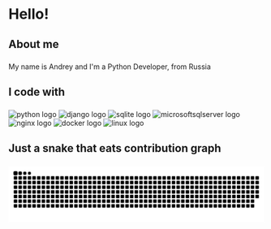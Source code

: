 <h1 align="left">Hello!</h1>

###

<h2 align="left">About me</h2>

###

<p align="left">My name is Andrey and I'm a Python Developer, from Russia</p>

###

<h2 align="left">I code with</h2>

###

<div align="left">
  <img src="https://img.shields.io/badge/Python-3776AB?logo=python&logoColor=white&style=for-the-badge" alt="python logo"  />
  <img src="https://img.shields.io/badge/Django-092E20?logo=django&logoColor=white&style=for-the-badge" alt="django logo"  />
  <img src="https://img.shields.io/badge/SQLite-003B57?logo=sqlite&logoColor=white&style=for-the-badge" alt="sqlite logo"  />
  <img src="https://img.shields.io/badge/Microsoft SQL Server-CC2927?logo=microsoftsqlserver&logoColor=white&style=for-the-badge" alt="microsoftsqlserver logo"  />
  <img src="https://img.shields.io/badge/NGINX-009639?logo=nginx&logoColor=white&style=for-the-badge" alt="nginx logo"  />
  <img src="https://img.shields.io/badge/Docker-2496ED?logo=docker&logoColor=white&style=for-the-badge" alt="docker logo"  />
  <img src="https://img.shields.io/badge/Linux-FCC624?logo=linux&logoColor=black&style=for-the-badge" alt="linux logo"  />
</div>

###

<h2 align="left">Just a snake that eats contribution graph</h2>

###

<picture>
  <source media="(prefers-color-scheme: dark)" srcset="https://raw.githubusercontent.com/Andron1215/Andron1215/output/github-contribution-grid-snake-dark.svg">
  <source media="(prefers-color-scheme: light)" srcset="https://raw.githubusercontent.com/Andron1215/Andron1215/output/github-contribution-grid-snake.svg">
  <img alt="github contribution grid snake animation" src="https://raw.githubusercontent.com/Andron1215/Andron1215/output/github-contribution-grid-snake.svg">
</picture>

###
